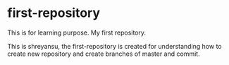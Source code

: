 # first-repository
This is for learning purpose. My first repository.

This is shreyansu, the first-repository is created for understanding how to create new repository and create branches of master and commit.
